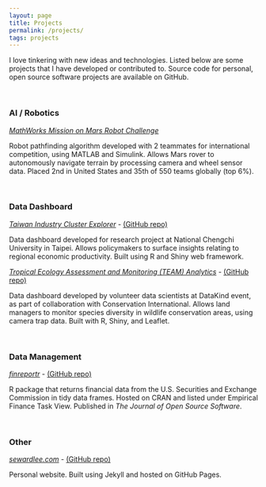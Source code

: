 ```yaml
---
layout: page
title: Projects
permalink: /projects/
tags: projects
---
```


I love tinkering with new ideas and technologies. Listed below are some projects that I have developed or contributed to. Source code for personal, open source software projects are available on GitHub.

&nbsp;

### AI / Robotics

[_MathWorks Mission on Mars Robot Challenge_](https://www.mathworks.com/academia/student-challenge/mission-on-mars.html)

  Robot pathfinding algorithm developed with 2 teammates for international competition, using MATLAB and Simulink. Allows Mars rover to autonomously navigate terrain by processing camera and wheel sensor data. Placed 2nd in United States and 35th of 550 teams globally (top 6%).

&nbsp;

### Data Dashboard

[_Taiwan Industry Cluster Explorer_](http://140.119.55.171:3838/andy/ClusterMapping/) - [(GitHub repo)](https://github.com/sewardlee337/industry-cluster-explorer)

  Data dashboard developed for research project at National Chengchi University in Taipei. Allows policymakers to surface insights relating to regional economic productivity. Built using R and Shiny web framework.

[_Tropical Ecology Assessment and Monitoring (TEAM) Analytics_](http://www.datakind.org/blog/datakind-san-franciscos-third-datadive) - [(GitHub repo)](https://github.com/ConservationInternational/ShinyCam)

  Data dashboard developed by volunteer data scientists at DataKind event, as part of collaboration with Conservation International. Allows land managers to monitor species diversity in wildlife conservation areas, using camera trap data. Built with R, Shiny, and Leaflet.

&nbsp;

### Data Management

[_finreportr_](https://cran.r-project.org/package=finreportr) - [(GitHub repo)](https://github.com/sewardlee337/finreportr)

  R package that returns financial data from the U.S. Securities and Exchange Commission in tidy data frames. Hosted on CRAN and listed under Empirical Finance Task View. Published in _The Journal of Open Source Software_.

&nbsp;

### Other

[_sewardlee.com_](http://www.sewardlee.com) - [(GitHub repo)](https://github.com/sewardlee337/sewardlee337.github.io)

  Personal website. Built using Jekyll and hosted on GitHub Pages.

&nbsp;
